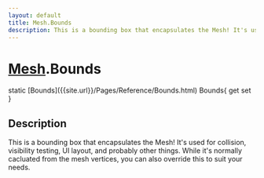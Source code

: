 ```yaml
---
layout: default
title: Mesh.Bounds
description: This is a bounding box that encapsulates the Mesh! It's used for collision, visibility testing, UI layout, and probably other things. While it's normally cacluated from the mesh vertices, you can also override this to suit your needs.
---
```

# [Mesh]({{site.url}}/Pages/Reference/Mesh.html).Bounds

<div class='signature' markdown='1'>
static [Bounds]({{site.url}}/Pages/Reference/Bounds.html) Bounds{ get set }
</div>

## Description
This is a bounding box that encapsulates the Mesh! It's
used for collision, visibility testing, UI layout, and probably
other things. While it's normally cacluated from the mesh vertices,
you can also override this to suit your needs.

